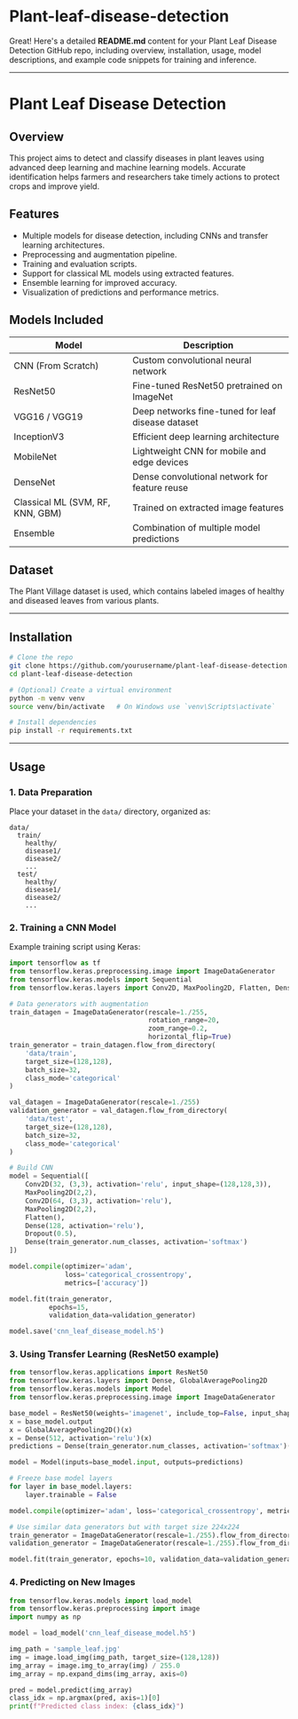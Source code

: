 # Plant-leaf-disease-detection
Great! Here's a detailed **README.md** content for your Plant Leaf Disease Detection GitHub repo, including overview, installation, usage, model descriptions, and example code snippets for training and inference.

---

# Plant Leaf Disease Detection

## Overview

This project aims to detect and classify diseases in plant leaves using advanced deep learning and machine learning models. Accurate identification helps farmers and researchers take timely actions to protect crops and improve yield.

## Features

* Multiple models for disease detection, including CNNs and transfer learning architectures.
* Preprocessing and augmentation pipeline.
* Training and evaluation scripts.
* Support for classical ML models using extracted features.
* Ensemble learning for improved accuracy.
* Visualization of predictions and performance metrics.

## Models Included

| Model                            | Description                                       |
| -------------------------------- | ------------------------------------------------- |
| CNN (From Scratch)               | Custom convolutional neural network               |
| ResNet50                         | Fine-tuned ResNet50 pretrained on ImageNet        |
| VGG16 / VGG19                    | Deep networks fine-tuned for leaf disease dataset |
| InceptionV3                      | Efficient deep learning architecture              |
| MobileNet                        | Lightweight CNN for mobile and edge devices       |
| DenseNet                         | Dense convolutional network for feature reuse     |
| Classical ML (SVM, RF, KNN, GBM) | Trained on extracted image features               |
| Ensemble                         | Combination of multiple model predictions         |

## Dataset

The Plant Village dataset is used, which contains labeled images of healthy and diseased leaves from various plants.

---

## Installation

```bash
# Clone the repo
git clone https://github.com/yourusername/plant-leaf-disease-detection.git
cd plant-leaf-disease-detection

# (Optional) Create a virtual environment
python -m venv venv
source venv/bin/activate   # On Windows use `venv\Scripts\activate`

# Install dependencies
pip install -r requirements.txt
```

---

## Usage

### 1. Data Preparation

Place your dataset in the `data/` directory, organized as:

```
data/
  train/
    healthy/
    disease1/
    disease2/
    ...
  test/
    healthy/
    disease1/
    disease2/
    ...
```

### 2. Training a CNN Model

Example training script using Keras:

```python
import tensorflow as tf
from tensorflow.keras.preprocessing.image import ImageDataGenerator
from tensorflow.keras.models import Sequential
from tensorflow.keras.layers import Conv2D, MaxPooling2D, Flatten, Dense, Dropout

# Data generators with augmentation
train_datagen = ImageDataGenerator(rescale=1./255,
                                   rotation_range=20,
                                   zoom_range=0.2,
                                   horizontal_flip=True)
train_generator = train_datagen.flow_from_directory(
    'data/train',
    target_size=(128,128),
    batch_size=32,
    class_mode='categorical'
)

val_datagen = ImageDataGenerator(rescale=1./255)
validation_generator = val_datagen.flow_from_directory(
    'data/test',
    target_size=(128,128),
    batch_size=32,
    class_mode='categorical'
)

# Build CNN
model = Sequential([
    Conv2D(32, (3,3), activation='relu', input_shape=(128,128,3)),
    MaxPooling2D(2,2),
    Conv2D(64, (3,3), activation='relu'),
    MaxPooling2D(2,2),
    Flatten(),
    Dense(128, activation='relu'),
    Dropout(0.5),
    Dense(train_generator.num_classes, activation='softmax')
])

model.compile(optimizer='adam',
              loss='categorical_crossentropy',
              metrics=['accuracy'])

model.fit(train_generator,
          epochs=15,
          validation_data=validation_generator)

model.save('cnn_leaf_disease_model.h5')
```

### 3. Using Transfer Learning (ResNet50 example)

```python
from tensorflow.keras.applications import ResNet50
from tensorflow.keras.layers import Dense, GlobalAveragePooling2D
from tensorflow.keras.models import Model
from tensorflow.keras.preprocessing.image import ImageDataGenerator

base_model = ResNet50(weights='imagenet', include_top=False, input_shape=(224,224,3))
x = base_model.output
x = GlobalAveragePooling2D()(x)
x = Dense(512, activation='relu')(x)
predictions = Dense(train_generator.num_classes, activation='softmax')(x)

model = Model(inputs=base_model.input, outputs=predictions)

# Freeze base model layers
for layer in base_model.layers:
    layer.trainable = False

model.compile(optimizer='adam', loss='categorical_crossentropy', metrics=['accuracy'])

# Use similar data generators but with target size 224x224
train_generator = ImageDataGenerator(rescale=1./255).flow_from_directory('data/train', target_size=(224,224), batch_size=32, class_mode='categorical')
validation_generator = ImageDataGenerator(rescale=1./255).flow_from_directory('data/test', target_size=(224,224), batch_size=32, class_mode='categorical')

model.fit(train_generator, epochs=10, validation_data=validation_generator)
```

### 4. Predicting on New Images

```python
from tensorflow.keras.models import load_model
from tensorflow.keras.preprocessing import image
import numpy as np

model = load_model('cnn_leaf_disease_model.h5')

img_path = 'sample_leaf.jpg'
img = image.load_img(img_path, target_size=(128,128))
img_array = image.img_to_array(img) / 255.0
img_array = np.expand_dims(img_array, axis=0)

pred = model.predict(img_array)
class_idx = np.argmax(pred, axis=1)[0]
print(f"Predicted class index: {class_idx}")
```
